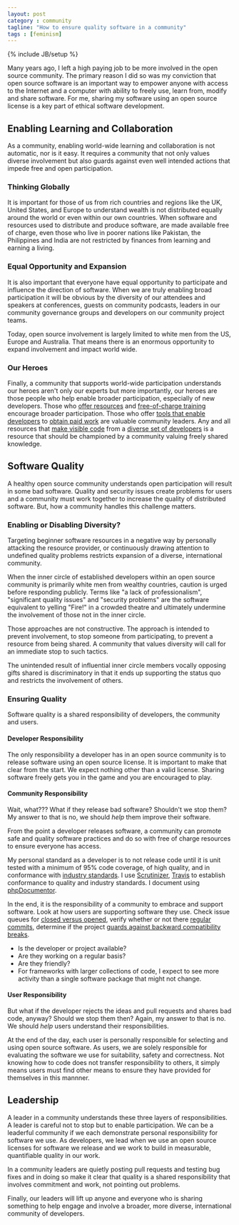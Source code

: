 ```yaml
---
layout: post
category : community
tagline: "How to ensure quality software in a community"
tags : [feminism]
---
```

{% include JB/setup %}

Many years ago, I left a high paying job to be more involved in the open source community.
The primary reason I did so was my conviction that open source software is an important way to empower anyone with access to the Internet and a computer with ability to freely use, learn from, modify and share software.
For me, sharing my software using an open source license is a key part of ethical software development.

## Enabling Learning and Collaboration

As a community, enabling world-wide learning and collaboration is not automatic, nor is it easy.
It requires a community that not only values diverse involvement but also guards against even well intended actions that impede free and open participation.

### Thinking Globally

It is important for those of us from rich countries and regions like the UK, United States, and Europe to understand wealth is not distributed equally around the world or even within our own countries.
When software and resources used to distribute and produce software, are made available free of charge, even those who live in poorer nations
like Pakistan, the Philippines and India are not restricted by finances from learning and earning a living.

### Equal Opportunity and Expansion

It is also important that everyone have equal opportunity to participate and influence the direction of software.
When we are truly enabling broad participation it will be obvious by the diversity of our attendees and speakers
at conferences, guests on community podcasts, leaders in our community governance groups and developers on our community project teams.

Today, open source involvement is largely limited to white men from the US, Europe and Australia.
That means there is an enormous opportunity to expand involvement and impact world wide.

### Our Heroes

Finally, a community that supports world-wide participation understands our heroes aren't only our experts
but more importantly, our heroes are those people who help enable broader participation, especially of new developers.
Those who [offer resources](https://github.com/) and [free-of-charge training](http://www.php-intro.com/) encourage broader participation.
Those who offer [tools that enable developers](http://www.phpclasses.org/professionals/) to [obtain paid work](https://larajobs.com/) are valuable community leaders.
Any and all resources that [make visible code](https://packagist.org/) from a [diverse set of developers](http://www.phpclasses.org/) is a resource
that should be championed by a community valuing freely shared knowledge.

## Software Quality

A healthy open source community understands open participation will result in some bad software.
Quality and security issues create problems for users and a community must work together to increase the quality of distributed software.
But, how a community handles this challenge matters.

### Enabling or Disabling Diversity?

Targeting beginner software resources in a negative way
by personally attacking the resource provider, or continuously drawing attention to undefined quality problems
restricts expansion of a diverse, international community.

When the inner circle of established developers within an open source community is primarily white men from wealthy countries,
caution is urged before responding publicly. Terms like "a lack of professionalism",
"significant quality issues" and "security problems" are the software equivalent to yelling "Fire!" in a crowded theatre and
 ultimately undermine the involvement of those not in the inner circle.

Those approaches are not constructive. The approach is intended to prevent involvement, to stop someone from participating,
 to prevent a resource from being shared. A community that values diversity will call for an immediate stop to such tactics.

The unintended result of influential inner circle members vocally opposing gifts shared is discriminatory
 in that it ends up supporting the status quo and restricts the involvement of others.

### Ensuring Quality

Software quality is a shared responsibility of developers, the community and users.

#### Developer Responsibility

The only responsibility a developer has in an open source community is to release software using an open source license.
It is important to make that clear from the start. We expect nothing other than a valid license.
Sharing software freely gets you in the game and you are encouraged to play.

#### Community Responsibility

Wait, what??? What if they release bad software? Shouldn't we stop them? My answer to that is no, we should *help* them improve their software.

From the point a developer releases software, a community can promote safe and quality software practices and do so with free of charge
resources to ensure everyone has access.

My personal standard as a developer is to not release code until it is unit tested with a minimum of 95% code coverage,
of high quality, and in conformance with [industry standards](https://github.com/php-fig/fig-standards).
I use [Scrutinizer](https://scrutinizer-ci.com/g/Molajo/Molajito/), [Travis](https://travis-ci.org/Molajo/Molajito)
to establish conformance to quality and industry standards. I document using [phpDocumentor](http://www.phpdoc.org/).

In the end, it is the responsibility of a community to embrace and support software.
Look at how users are supporting software they use.
Check issue queues for [closed versus opened](https://github.com/laravel/laravel/pulls),
verify whether or not there [regular commits](https://github.com/symfony/symfony/commits/master),
determine if the project [guards against backward compatibility breaks](https://github.com/zendframework/zf2/issues/6507).

* Is the developer or project available?
* Are they working on a regular basis?
* Are they friendly?
* For frameworks with larger collections of code, I expect to see more activity than a single software package that might not change.

#### User Responsibility

But what if the developer rejects the ideas and pull requests and shares bad code, anyway? Should we stop them then? Again, my answer to that is no. We should *help* users understand their responsibilities.

At the end of the day, each user is personally responsible for selecting and using open source software.
As users, we are solely responsible for evaluating the software we use for suitability, safety and correctness.
Not knowing how to code does not transfer responsibility to others, it simply means users must find other means to ensure they have provided for themselves in this mannner.

## Leadership

A leader in a community understands these three layers of responsibilities.
A leader is careful not to stop but to enable participation.
We can be a leaderful community if we each demonstrate personal responsibility for software we use.
As developers, we lead when we use an open source licenses for software we release and we work to build in measurable, quantifiable quality
in our work.

In a community leaders are quietly posting pull requests and testing bug fixes and in doing so make it clear that quality is a shared responsibility that involves commitment and work, not pointing out problems.

Finally, our leaders will lift up anyone and everyone who is sharing something to help engage and involve a broader, more diverse, international community of developers.
